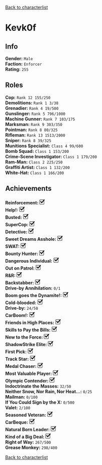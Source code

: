 [Back to characterlist](../Overview.md)

# Kevk0f

## Info

**Gender:**	`Male`  
**Faction:**	`Enforcer`  
**Rating:**	`255`  

## Roles

**Cop:**	`Rank 12 155/250`  
**Demolitions:**	`Rank 1 3/38`  
**Grenadier:**	`Rank 4 19/500`  
**Gunslinger:**	`Rank 5 796/1000`  
**Machine Gunner:**	`Rank 7 103/175`  
**Marksman:**	`Rank 9 303/350`  
**Pointman:**	`Rank 8 80/325`  
**Rifleman:**	`Rank 13 1513/2000`  
**Sniper:**	`Rank 8 39/325`  
**Munitions Specialist:**	`Class 4 99/600`  
**Bomb Squad:**	`Class 1 153/200`  
**Crime-Scene Investigator:**	`Class 1 179/200`  
**Ram-Man:**	`Class 2 225/250`  
**Graffiti Artist:**	`Class 1 132/200`  
**White-Hat:**	`Class 1 166/200`  

## Achievements

**Reinforcement:**	![Check](../../Images/check.png)  
**Help!:**	![Check](../../Images/check.png)  
**Busted:**	![Check](../../Images/check.png)  
**SuperCop:**	![Check](../../Images/check.png)  
**Detective:**	![Check](../../Images/check.png)  
**Sweet Dreams Asshole:**	![Check](../../Images/check.png)  
**SWAT:**	![Check](../../Images/check.png)  
**Bounty Hunter:**	![Check](../../Images/check.png)  
**Dangerous Individual:**	![Check](../../Images/check.png)  
**Out on Patrol:**	![Check](../../Images/check.png)  
**R&R:**	![Check](../../Images/check.png)  
**Backstabber:**	![Check](../../Images/check.png)  
**Drive-by Annihilation:**	`0/1`  
**Boom goes the Dynamite!:**	![Check](../../Images/check.png)  
**Cold-blooded:**	![Check](../../Images/check.png)  
**Drive-by:**	`24/50`  
**CarBoom!:**	![Check](../../Images/check.png)  
**Friends in High Places:**	![Check](../../Images/check.png)  
**Skills to Pay the Bills:**	![Check](../../Images/check.png)  
**New to the Force:**	![Check](../../Images/check.png)  
**ShadowStrike Elite:**	![Check](../../Images/check.png)  
**First Pick:**	![Check](../../Images/check.png)  
**Track Star:**	![Check](../../Images/check.png)  
**Medal Chaser:**	![Check](../../Images/check.png)  
**Most Valuable Player:**	![Check](../../Images/check.png)  
**Olympic Contender:**	![Check](../../Images/check.png)  
**Indoctrinate the Masses:**	`32/50`  
**Neither Snow, Nor Rain, Nor Heat...:**	`0/25`  
**Mailman:**	`0/100`  
**If You Could Sign by the X:**	`0/500`  
**Valet:**	`2/100`  
**Seasoned Veteran:**	![Check](../../Images/check.png)  
**CarBeque:**	![Check](../../Images/check.png)  
**Natural Born Leader:**	![Check](../../Images/check.png)  
**Kind of a Big Deal:**	![Check](../../Images/check.png)  
**Right of Way:**	`267/500`  
**Grease Monkey:**	`298/400`  

[Back to characterlist](../Overview.md)
